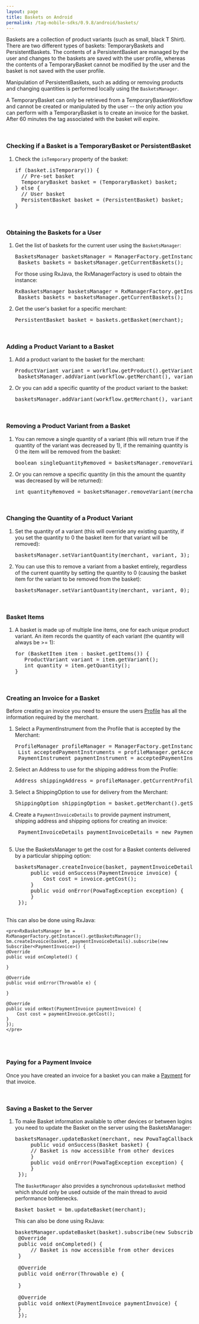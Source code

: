 ```yaml
---
layout: page
title: Baskets on Android
permalink: /tag-mobile-sdks/0.9.8/android/baskets/
---
```


Baskets are a collection of product variants (such as small, black T Shirt). There are two different types of baskets: TemporaryBaskets and PersistentBaskets. The contents of a PersistentBasket are managed by the user and changes to the baskets are saved with the user profile, whereas the contents of a TemporaryBasket cannot be modified by the user and the basket is not saved with the user profile.

Manipulation of PersistentBaskets, such as adding or removing products and changing quantities is performed locally using the `BasketsManager`.

A TemporaryBasket can only be retrieved from a TemporaryBasketWorkflow and cannot be created or manipulated by the user -- the only action you can perform with a TemporaryBasket is to create an invoice for the basket. After 60 minutes the tag associated with the basket will expire.

<br />

### Checking if a Basket is a TemporaryBasket or PersistentBasket

1. Check the `isTemporary` property of the basket:

    <pre>if (basket.isTemporary()) {
     // Pre-set basket
     TemporaryBasket basket = (TemporaryBasket) basket;
   } else {
     // User basket
     PersistentBasket basket = (PersistentBasket) basket;
   }</pre>

<br />

### Obtaining the Baskets for a User

1. Get the list of baskets for the current user using the `BasketsManager`:

	<pre>BasketsManager basketsManager = ManagerFactory.getInstance().getBasketsManager();
	Baskets baskets = basketsManager.getCurrentBaskets();</pre>
	
	For those using RxJava, the RxManagerFactory is used to obtain the instance:
	
	<pre>RxBasketsManager basketsManager = RxManagerFactory.getInstance().getBasketsManager();
	Baskets baskets = basketsManager.getCurrentBaskets();</pre>	

2. Get the user's basket for a specific merchant:

	<pre>PersistentBasket basket = baskets.getBasket(merchant);</pre>

<br/>

### Adding a Product Variant to a Basket

1. Add a product variant to the basket for the merchant:

    <pre>ProductVariant variant = workflow.getProduct().getVariants().get(0);
	basketsManager.addVariant(workflow.getMerchant(), variant);</pre>

2. Or you can add a specific quantity of the product variant to the basket:

    <pre>basketsManager.addVariant(workflow.getMerchant(), variant, 2);</pre>

<br />

### Removing a Product Variant from a Basket

1. You can remove a single quantity of a variant (this will return true if the quantity of the variant was decreased by 1), if the remaining quantity is 0 the item will be removed from the basket:

    <pre>boolean singleQuantityRemoved = basketsManager.removeVariant(merchant, variant);</pre>

2. Or you can remove a specific quantity (in this the amount the quantity was decreased by will be returned):

    <pre>int quantityRemoved = basketsManager.removeVariant(merchant, variant, 2);</pre>

<br />

### Changing the Quantity of a Product Variant

1. Set the quantity of a variant (this will override any existing quantity, if you set the quantity to 0 the basket item for that variant will be removed):

    <pre>basketsManager.setVariantQuantity(merchant, variant, 3);</pre>

2. You can use this to remove a variant from a basket entirely, regardless of the current quantity by setting the quantity to 0 (causing the basket item for the variant to be removed from the basket):

    <pre>basketsManager.setVariantQuantity(merchant, variant, 0);</pre>

<br />

### Basket Items

1. A basket is made up of multiple line items, one for each unique product variant. An item records the quantity of each variant (the quantity will always be >= 1):

    <pre>for (BasketItem item : basket.getItems()) {
      ProductVariant variant = item.getVariant();
      int quantity = item.getQuantity();
   }</pre>

<br />

### Creating an Invoice for a Basket

Before creating an invoice you need to ensure the users [Profile]({{site.baseurl}}/tag-mobile-sdks/0.9.8/android/profile/) has all the information required by the merchant.

1. Select a PaymentInstrument from the Profile that is accepted by the Merchant:

    <pre>ProfileManager profileManager = ManagerFactory.getInstance().getProfileManager();
	List<PaymentMethodAlias> acceptedPaymentInstruments = profileManager.getAcceptedPaymentInstruments(merchant);
    PaymentInstrument paymentInstrument = acceptedPaymentInstruments.get(0);</pre>

2. Select an Address to use for the shipping address from the Profile:

    <pre>Address shippingAddress = profileManager.getCurrentProfile().getAddresses().get(0);</pre>

3. Select a ShippingOption to use for delivery from the Merchant:

    <pre>ShippingOption shippingOption = basket.getMerchant().getShippingOptions.get(0);</pre>

4. Create a `PaymentInvoiceDetails` to provide payment instrument, shipping address and shipping options for creating an invoice:

	<pre> PaymentInvoiceDetails paymentInvoiceDetails = new PaymentInvoiceDetails(paymentInstrument, shippingAddress, shippingOption);

5. Use the BasketsManager to get the cost for a Basket contents delivered by a particular shipping option:

	<pre>basketsManager.createInvoice(basket, paymentInvoiceDetails, new PowaTagCallback&lt;PaymentInvoice&gt;() {
		public void onSuccess(PaymentInvoice invoice) {
			Cost cost = invoice.getCost();
		}
		public void onError(PowaTagException exception) {
		}
	});</pre>
<br />
	This can also be done using RxJava:
	
	<pre>RxBasketsManager bm = RxManagerFactory.getInstance().getBasketsManager();
	bm.createInvoice(basket, paymentInvoiceDetails).subscribe(new Subscriber<PaymentInvoice>() {
	@Override
	public void onCompleted() {
		
	}

	@Override
	public void onError(Throwable e) {

	}

	@Override
	public void onNext(PaymentInvoice paymentInvoice) {
		Cost cost = paymentInvoice.getCost();
	}
	});
	</pre>
	
	
<br />


<br />

### Paying for a Payment Invoice

Once you have created an invoice for a basket you can make a [Payment]({{site.baseurl}}/tag-mobile-sdks/0.9.8/android/payments/) for that invoice.

<br />

### Saving a Basket to the Server

1. To make Basket information available to other devices or between logins you need to update the Basket on the server using the BasketsManager:

    <pre>basketsManager.updateBasket(merchant, new PowaTagCallback&lt;Basket&gt;() {
		public void onSuccess(Basket basket) {
		// Basket is now accessible from other devices
		}
		public void onError(PowaTagException exception) {
		}
	});</pre>

	The <code>BasketManager</code> also provides a synchronous <code>updateBasket</code> method which should only be used outside of the main thread to avoid performance bottlenecks.

	<pre>Basket basket = bm.updateBasket(merchant);</pre>
	
	
	This can also be done using RxJava:
	
	<pre>basketManager.updateBasket(basket).subscribe(new Subscriber<Basket>() {
	@Override
	public void onCompleted() {
		// Basket is now accessible from other devices
	}

	@Override
	public void onError(Throwable e) {

	}

	@Override
	public void onNext(PaymentInvoice paymentInvoice) {
	}
	});</pre>
<br />

	

